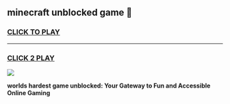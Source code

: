
## minecraft unblocked game 👋
<h3>
<a href="https://premium.freeplayer.one?title=minecraft_unblocked_game&ref=13F">CLICK TO PLAY</a></h3>
<hr>

<h3>
<a href="https://premium.freeplayer.one?title=minecraft_unblocked_game&ref=13F">CLICK 2 PLAY</a>
  
</h3>

<a href="https://premium.freeplayer.one?title=minecraft_unblocked_game&ref=12F/"><img src="https://clearcache.store/games.png"></a>


**worlds hardest game unblocked: Your Gateway to Fun and Accessible Online Gaming**

